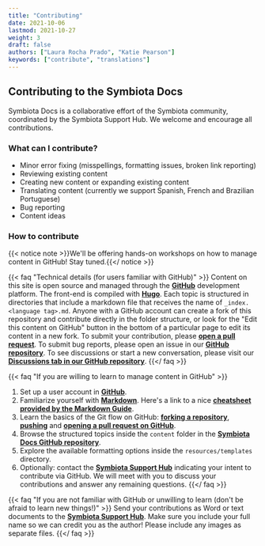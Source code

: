 ```yaml
---
title: "Contributing"
date: 2021-10-06
lastmod: 2021-10-27
weight: 3
draft: false
authors: ["Laura Rocha Prado", "Katie Pearson"]
keywords: ["contribute", "translations"]
---
```


## Contributing to the Symbiota Docs

Symbiota Docs is a collaborative effort of the Symbiota community, coordinated by the Symbiota Support Hub. We welcome and encourage all contributions.

### What can I contribute?

- Minor error fixing (misspellings, formatting issues, broken link reporting)
- Reviewing existing content
- Creating new content or expanding existing content
- Translating content (currently we support Spanish, French and Brazilian Portuguese)
- Bug reporting
- Content ideas

### How to contribute

{{< notice note >}}We'll be offering hands-on workshops on how to manage content in GitHub! Stay tuned.{{</ notice >}}

{{< faq "Technical details (for users familiar with GitHub)" >}}
  Content on this site is open source and managed through the [**GitHub**](https://github.com/) development platform. The front-end is compiled with [**Hugo**](https://gohugo.io/). Each topic is structured in directories that include a markdown file that receives the name of `_index.<language tag>.md`. Anyone with a GitHub account can create a fork of this repository and contribute directly in the folder structure, or look for the "Edit this content on GitHub" button in the bottom of a particular page to edit its content in a new fork. To submit your contribution, please [**open a pull request**](https://docs.github.com/en/pull-requests/collaborating-with-pull-requests/proposing-changes-to-your-work-with-pull-requests/creating-a-pull-request). To submit bug reports, please open an issue in our [**GitHub repository**](https://github.com/BioKIC/symbiota-docs/). To see discussions or start a new conversation, please visit our [**Discussions tab in our GitHub repository**](https://github.com/BioKIC/symbiota-docs/discussions).
{{</ faq >}}

{{< faq "If you are willing to learn to manage content in GitHub" >}}
1. Set up a user account in [**GitHub**](https://github.com/signup?ref_cta=Sign+up&ref_loc=header+logged+out&ref_page=%2F&source=header-home).
2. Familiarize yourself with [**Markdown**](https://en.wikipedia.org/wiki/Markdown). Here's a link to a nice [**cheatsheet provided by the Markdown Guide**](https://www.markdownguide.org/cheat-sheet/).
3. Learn the basics of the Git flow on GitHub: [**forking a repository**](https://docs.github.com/en/get-started/quickstart/fork-a-repo), [**pushing**](https://docs.github.com/en/get-started/using-git/pushing-commits-to-a-remote-repository) and [**opening a pull request on GitHub**]((https://docs.github.com/en/pull-requests/collaborating-with-pull-requests/proposing-changes-to-your-work-with-pull-requests/creating-a-pull-request)).
4. Browse the structured topics inside the `content` folder in the [**Symbiota Docs GitHub repository**](https://github.com/BioKIC/symbiota-docs).
5. Explore the available formatting options inside the `resources/templates` directory.
6. Optionally: contact the [**Symbiota Support Hub**](mailto:symbiota@asu.edu) indicating your intent to contribute via GitHub. We will meet with you to discuss your contributions and answer any remaining questions.
{{</ faq >}}

{{< faq "If you are not familiar with GitHub or unwilling to learn (don't be afraid to learn new things!)" >}}
Send your contributions as Word or text documents to the [**Symbiota Support Hub**](mailto:symbiota@asu.edu). Make sure you include your full name so we can credit you as the author! Please include any images as separate files.
{{</ faq >}}



